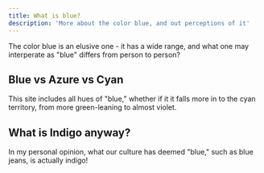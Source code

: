 ```yaml
---
title: What is blue?
description: 'More about the color blue, and out perceptions of it'
---
```


The color blue is an elusive one - it has a wide range, and what one may interperate as "blue" differs from person to person?

## Blue vs Azure vs Cyan

This site includes all hues of "blue," whether if it it falls more in to the cyan territory, from more green-leaning to almost violet.

## What is Indigo anyway?

In my personal opinion, what our culture has deemed "blue," such as blue jeans, is actually indigo!